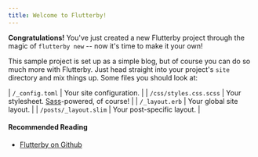 ```yaml
---
title: Welcome to Flutterby!
---
```



**Congratulations!** You've just created a new Flutterby project through the magic of `flutterby new` -- now it's time to make it your own!

This sample project is set up as a simple blog, but of course you can do so much more with Flutterby. Just head straight into your project's `site` directory and mix things up. Some files you should look at:

| `/_config.toml` | Your site configuration. |
| `/css/styles.css.scss` | Your stylesheet. [Sass]-powered, of course! |
| `/_layout.erb` | Your global site layout. |
| `/posts/_layout.slim` | Your post-specific layout. |

#### Recommended Reading

- [Flutterby on Github](https://github.com/hmans/flutterby)




[Sass]: http://sass-lang.com/
